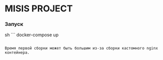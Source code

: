 # MISIS PROJECT

### Запуск
sh ```
docker-compose up
```

Время первой сборки может быть большим из-за сборки кастомного nginx контейнера.
